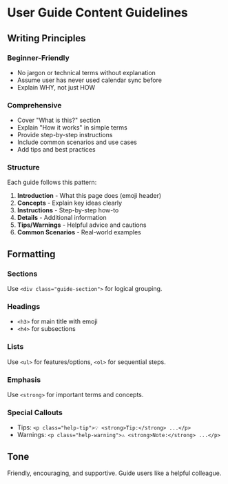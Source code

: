 # User Guide Content Guidelines

## Writing Principles

### Beginner-Friendly
- No jargon or technical terms without explanation
- Assume user has never used calendar sync before
- Explain WHY, not just HOW

### Comprehensive
- Cover "What is this?" section
- Explain "How it works" in simple terms
- Provide step-by-step instructions
- Include common scenarios and use cases
- Add tips and best practices

### Structure
Each guide follows this pattern:
1. **Introduction** - What this page does (emoji header)
2. **Concepts** - Explain key ideas clearly
3. **Instructions** - Step-by-step how-to
4. **Details** - Additional information
5. **Tips/Warnings** - Helpful advice and cautions
6. **Common Scenarios** - Real-world examples

## Formatting

### Sections
Use `<div class="guide-section">` for logical grouping.

### Headings
- `<h3>` for main title with emoji
- `<h4>` for subsections

### Lists
Use `<ul>` for features/options, `<ol>` for sequential steps.

### Emphasis
Use `<strong>` for important terms and concepts.

### Special Callouts
- Tips: `<p class="help-tip">💡 <strong>Tip:</strong> ...</p>`
- Warnings: `<p class="help-warning">⚠️ <strong>Note:</strong> ...</p>`

## Tone
Friendly, encouraging, and supportive. Guide users like a helpful colleague.
